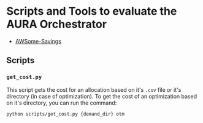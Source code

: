 # Scripts and Tools to evaluate the AURA Orchestrator

- [AWSome-Savings](https://github.com/ufcg-lsd/AWSome-Savings)

## Scripts

### `get_cost.py`

This script gets the cost for an allocation based on it's `.csv` file or it's directory (in case of optimization). To get the cost of an optimization based on it's directory, you can run the command:

```sh
python scripts/get_cost.py {demand_dir} otm
```
